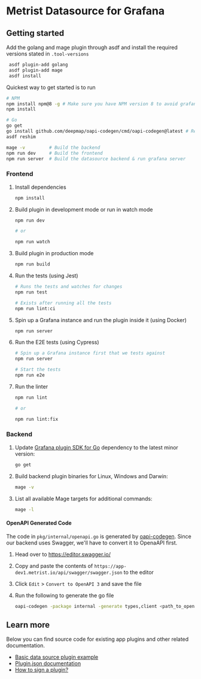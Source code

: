 # Metrist Datasource for Grafana

## Getting started

Add the golang and mage plugin through asdf and install the required versions stated in `.tool-versions`

```bash
 asdf plugin-add golang
 asdf plugin-add mage
 asdf install
```

Quickest way to get started is to run 

```bash
# NPM
npm install npm@8 -g # Make sure you have NPM version 8 to avoid grafana-e2e cli issue
npm install

# Go 
go get
go install github.com/deepmap/oapi-codegen/cmd/oapi-codegen@latest # Required for openapi codegen
asdf reshim

mage -v         # Build the backend
npm run dev     # Build the frontend
npm run server  # Build the datasource backend & run grafana server
```


### Frontend

1. Install dependencies

   ```bash
   npm install
   ```

2. Build plugin in development mode or run in watch mode

   ```bash
   npm run dev

   # or

   npm run watch
   ```

3. Build plugin in production mode

   ```bash
   npm run build
   ```

4. Run the tests (using Jest)

   ```bash
   # Runs the tests and watches for changes
   npm run test
   
   # Exists after running all the tests
   npm run lint:ci
   ```

5. Spin up a Grafana instance and run the plugin inside it (using Docker)

   ```bash
   npm run server
   ```

6. Run the E2E tests (using Cypress)

   ```bash
   # Spin up a Grafana instance first that we tests against 
   npm run server
   
   # Start the tests
   npm run e2e
   ```

7. Run the linter

   ```bash
   npm run lint
   
   # or

   npm run lint:fix
   ```

### Backend

1. Update [Grafana plugin SDK for Go](https://grafana.com/docs/grafana/latest/developers/plugins/backend/grafana-plugin-sdk-for-go/) dependency to the latest minor version:

   ```bash
   go get
   ```

2. Build backend plugin binaries for Linux, Windows and Darwin:

   ```bash
   mage -v
   ```

3. List all available Mage targets for additional commands:

   ```bash
   mage -l
   ```

#### OpenAPI Generated Code

The code in `pkg/internal/openapi.go` is generated by [oapi-codegen](https://github.com/deepmap/oapi-codegen). Since our backend uses Swagger, we'll have to convert it to OpenaAPI first. 
1. Head over to https://editor.swagger.io/ 
2. Copy and paste the contents of `https://app-dev1.metrist.io/api/swagger/swagger.json`  to the editor
3. Click `Edit` > `Convert to OpenAPI 3` and save the file
4. Run the following to generate the go file

   ```bash
   oapi-codegen -package internal -generate types,client <path_to_opennapi>.yaml >  pkg/internal/openapi.go
   ```

## Learn more

Below you can find source code for existing app plugins and other related documentation.

- [Basic data source plugin example](https://github.com/grafana/grafana-plugin-examples/tree/master/examples/datasource-basic#readme)
- [Plugin.json documentation](https://grafana.com/docs/grafana/latest/developers/plugins/metadata/)
- [How to sign a plugin?](https://grafana.com/docs/grafana/latest/developers/plugins/sign-a-plugin/)
